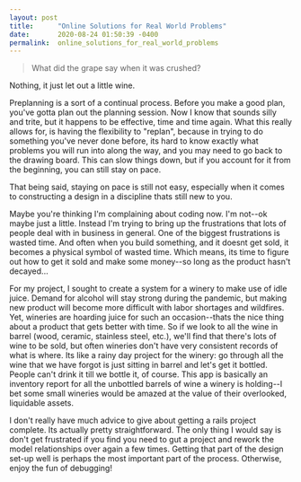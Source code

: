 ```yaml
---
layout: post
title:      "Online Solutions for Real World Problems"
date:       2020-08-24 01:50:39 -0400
permalink:  online_solutions_for_real_world_problems
---
```



> What did the grape say when it was crushed?

Nothing, it just let out a little wine.
> 
 
Preplanning is a sort of a continual process. Before you make a good plan, you've gotta plan out the planning session. Now I know that sounds silly and trite, but it happens to be effective, time and time again. What this really allows for, is having the flexibility to "replan", because in trying to do something you've never done before, its hard to know exactly what problems you will run into along the way, and you may need to go back to the drawing board. This can slow things down, but if you account for it from the beginning, you can still stay on pace.

That being said, staying on pace is still not easy, especially when it comes to constructing a design in a discipline thats still new to you. 

Maybe you're thinking I'm complaining about coding now. I'm not--ok maybe just a little. Instead I'm trying to bring up the frustrations that lots of people deal with in business in general.  One of the biggest frustrations is wasted time. And often when you build something, and it doesnt get sold, it becomes a physical symbol of wasted time. Which means, its time to figure out how to get it sold and make some money--so long as the product hasn't decayed...

For my project, I sought to create a system for a winery to make use of idle juice. Demand for alcohol will stay strong during the pandemic, but making new product will become more difficult with labor shortages and wildfires. Yet, wineries are hoarding juice for such an occasion--thats the nice thing about a product that gets better with time. So if we look to all the wine in barrel (wood, ceramic, stainless steel, etc.), we'll find that there's lots of wine to be sold, but often wineries don't have very consistent records of what is where. Its like a rainy day project for the winery: go through all the wine that we have forgot is just sitting in barrel and let's get it bottled. People can't drink it till we bottle it, of course. This app is basically an inventory report for all the unbottled barrels of wine a winery is holding--I bet some small wineries would be amazed at the value of their overlooked, liquidable assets. 

I don't really have much advice to give about getting a rails project complete. Its actually pretty straightforward. The only thing I would say is don't get frustrated if you find you need to gut a project and rework the model relationships over again a few times. Getting that part of the design set-up well is perhaps the most important part of the process. Otherwise, enjoy the fun of debugging!
